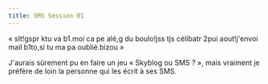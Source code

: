 ```yaml
---
title: SMS Session 01
---
```


« slt!gspr ktu va b1.moi ca pe alé,g du boulo!jss tjs célibatr 2pui
aout!j'envoi mail b1to,si tu ma pa oublié.bizou »

J'aurais sûrement pu en faire un jeu « Skyblog ou SMS ? », mais vraiment je
préfère de loin la personne qui les écrit à ses SMS.

